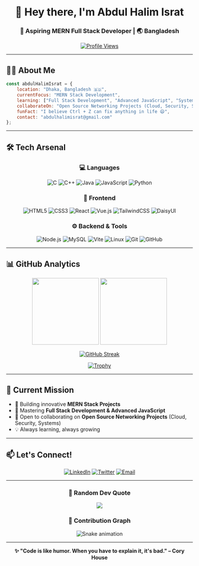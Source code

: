 <div align="center">

# 👋 Hey there, I'm Abdul Halim Israt

### 🚀 Aspiring MERN Full Stack Developer | 🌏 Bangladesh

[![Profile Views](https://komarev.com/ghpvc/?username=ahisrat10&label=Profile%20Views&color=blueviolet&style=for-the-badge)](https://github.com/ahisrat10)

</div>

---

## 🧑‍💻 About Me

```javascript
const abdulHalimIsrat = {
    location: "Dhaka, Bangladesh 🇧🇩",
    currentFocus: "MERN Stack Development",
    learning: ["Full Stack Development", "Advanced JavaScript", "System Design"],
    collaborateOn: "Open Source Networking Projects (Cloud, Security, Systems)",
    funFact: "I believe Ctrl + Z can fix anything in life 😄",
    contact: "abdulhalimisrat@gmail.com"
};
```

---

## 🛠️ Tech Arsenal

<div align="center">

### 💻 Languages
![C](https://img.shields.io/badge/C-00599C?style=for-the-badge&logo=c&logoColor=white)
![C++](https://img.shields.io/badge/C++-00599C?style=for-the-badge&logo=c%2B%2B&logoColor=white)
![Java](https://img.shields.io/badge/Java-ED8B00?style=for-the-badge&logo=openjdk&logoColor=white)
![JavaScript](https://img.shields.io/badge/JavaScript-F7DF1E?style=for-the-badge&logo=javascript&logoColor=black)
![Python](https://img.shields.io/badge/Python-3776AB?style=for-the-badge&logo=python&logoColor=white)

### 🎨 Frontend
![HTML5](https://img.shields.io/badge/HTML5-E34F26?style=for-the-badge&logo=html5&logoColor=white)
![CSS3](https://img.shields.io/badge/CSS3-1572B6?style=for-the-badge&logo=css3&logoColor=white)
![React](https://img.shields.io/badge/React-20232A?style=for-the-badge&logo=react&logoColor=61DAFB)
![Vue.js](https://img.shields.io/badge/Vue.js-35495E?style=for-the-badge&logo=vue.js&logoColor=4FC08D)
![TailwindCSS](https://img.shields.io/badge/Tailwind_CSS-38B2AC?style=for-the-badge&logo=tailwind-css&logoColor=white)
![DaisyUI](https://img.shields.io/badge/DaisyUI-5A0EF8?style=for-the-badge&logo=daisyui&logoColor=white)

### ⚙️ Backend & Tools
![Node.js](https://img.shields.io/badge/Node.js-43853D?style=for-the-badge&logo=node.js&logoColor=white)
![MySQL](https://img.shields.io/badge/MySQL-4479A1?style=for-the-badge&logo=mysql&logoColor=white)
![Vite](https://img.shields.io/badge/Vite-646CFF?style=for-the-badge&logo=vite&logoColor=white)
![Linux](https://img.shields.io/badge/Linux-FCC624?style=for-the-badge&logo=linux&logoColor=black)
![Git](https://img.shields.io/badge/Git-F05032?style=for-the-badge&logo=git&logoColor=white)
![GitHub](https://img.shields.io/badge/GitHub-181717?style=for-the-badge&logo=github&logoColor=white)

</div>

---

## 📊 GitHub Analytics

<div align="center">
  
<img height="180em" src="https://github-readme-stats.vercel.app/api?username=ahisrat10&show_icons=true&theme=tokyonight&include_all_commits=true&count_private=true&hide_border=true&bg_color=0D1117&title_color=F85D7F&icon_color=F8D866&text_color=FFFFFF"/>
<img height="180em" src="https://github-readme-stats.vercel.app/api/top-langs/?username=ahisrat10&layout=compact&theme=tokyonight&hide_border=true&bg_color=0D1117&title_color=F85D7F&text_color=FFFFFF"/>

</div>

<div align="center">
  
[![GitHub Streak](https://nirzak-streak-stats.vercel.app/?user=ahisrat10&theme=tokyonight&hide_border=true&background=0D1117&stroke=F85D7F&ring=F85D7F&fire=F8D866&currStreakLabel=FFFFFF)](https://git.io/streak-stats)

</div>

<div align="center">

[![Trophy](https://github-profile-trophy.vercel.app/?username=ahisrat10&theme=tokyonight&no-frame=true&no-bg=true&column=7&margin-w=15&margin-h=15)](https://github.com/ryo-ma/github-profile-trophy)

</div>

---

## 🎯 Current Mission

- 🔭 Building innovative **MERN Stack Projects**
- 🌱 Mastering **Full Stack Development & Advanced JavaScript**
- 👯 Open to collaborating on **Open Source Networking Projects** (Cloud, Security, Systems)
- 💡 Always learning, always growing

---

## 📫 Let's Connect!

<div align="center">

[![LinkedIn](https://img.shields.io/badge/LinkedIn-0077B5?style=for-the-badge&logo=linkedin&logoColor=white)](https://linkedin.com/in/abdul-halim-israt-249415388)
[![Twitter](https://img.shields.io/badge/Twitter-1DA1F2?style=for-the-badge&logo=twitter&logoColor=white)](https://twitter.com/abdulhalimisrat)
[![Email](https://img.shields.io/badge/Email-D14836?style=for-the-badge&logo=gmail&logoColor=white)](mailto:abdulhalimisrat@gmail.com)

</div>

---

<div align="center">

### 💭 Random Dev Quote
![](https://quotes-github-readme.vercel.app/api?type=horizontal&theme=tokyonight)

### 🐍 Contribution Graph
![Snake animation](https://raw.githubusercontent.com/ahisrat10/ahisrat10/output/github-contribution-grid-snake-dark.svg)

---

**✨ "Code is like humor. When you have to explain it, it's bad." – Cory House**

</div>
